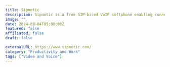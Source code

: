 ```yaml
---
title: Sipnetic
description: Sipnetic is a free SIP-based VoIP softphone enabling connections to VoIP providers, cloud PBXs, or enterprise telephony servers.
image: ""
date: 2024-09-04T05:00:00Z
featured: false
affiliated: false
draft: false

externalURL: https://www.sipnetic.com/
category: "Productivity and Work"
tags: ["Video and Voice"]
---
```

